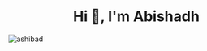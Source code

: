 <h1 align="center">Hi 👋, I'm Abishadh</h1>
<p align="left"> <img src="https://komarev.com/ghpvc/?username=ashibad&label=Profile%20views&color=0e75b6&style=flat" alt="ashibad" /> </p>
